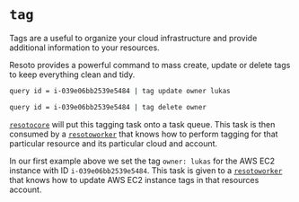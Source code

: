 # `tag`

Tags are a useful to organize your cloud infrastructure and provide additional information to your resources.

Resoto provides a powerful command to mass create, update or delete tags to keep everything clean and tidy.

```bash title="update tag owner of instance i-039e06bb2539e5484 if present, create if new"
query id = i-039e06bb2539e5484 | tag update owner lukas
```

```bash title="delete tag owner from instance i-039e06bb2539e5484"
query id = i-039e06bb2539e5484 | tag delete owner
```

[`resotocore`](../../concepts/components/core.md) will put this tagging task onto a task queue. This task is then consumed by a [`resotoworker`](../../concepts/components/worker.md) that knows how to perform tagging for that particular resource and its particular cloud and account.

In our first example above we set the tag `owner: lukas` for the AWS EC2 instance with ID `i-039e06bb2539e5484`. This task is given to a [`resotoworker`](../../concepts/components/worker.md) that knows how to update AWS EC2 instance tags in that resources account.
